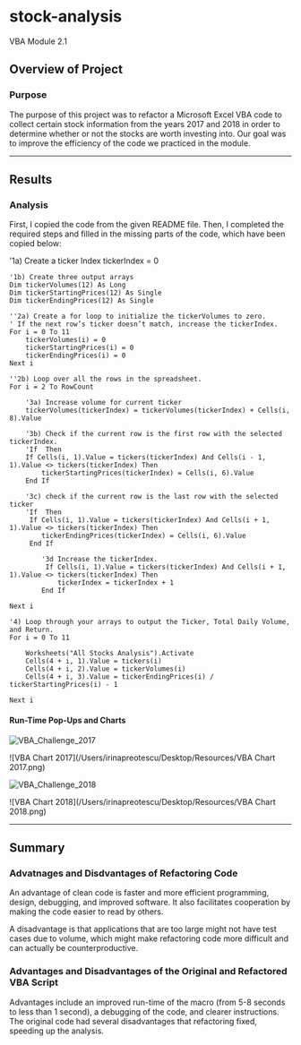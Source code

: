 # stock-analysis
VBA Module 2.1


## Overview of Project
### Purpose
The purpose of this project was to refactor a Microsoft Excel VBA code to collect certain stock information from the years 2017 and 2018 in order to determine whether or not the stocks are worth investing into. Our goal was to improve the efficiency of the code we practiced in the module.

---

## Results
### Analysis
First, I copied the code from the given README file. Then, I completed the required steps and filled in the missing parts of the code, which have been copied below:
 
 '1a) Create a ticker Index
    tickerIndex = 0

    '1b) Create three output arrays 
    Dim tickerVolumes(12) As Long 
    Dim tickerStartingPrices(12) As Single
    Dim tickerEndingPrices(12) As Single
    
    ''2a) Create a for loop to initialize the tickerVolumes to zero.
    ' If the next row’s ticker doesn’t match, increase the tickerIndex.
    For i = 0 To 11
        tickerVolumes(i) = 0
        tickerStartingPrices(i) = 0
        tickerEndingPrices(i) = 0
    Next i
   
    ''2b) Loop over all the rows in the spreadsheet.
    For i = 2 To RowCount
    
        '3a) Increase volume for current ticker
        tickerVolumes(tickerIndex) = tickerVolumes(tickerIndex) + Cells(i, 8).Value
        
        '3b) Check if the current row is the first row with the selected tickerIndex.
        'If  Then
        If Cells(i, 1).Value = tickers(tickerIndex) And Cells(i - 1, 1).Value <> tickers(tickerIndex) Then
            tickerStartingPrices(tickerIndex) = Cells(i, 6).Value
        End If
        
        '3c) check if the current row is the last row with the selected ticker
        'If  Then
         If Cells(i, 1).Value = tickers(tickerIndex) And Cells(i + 1, 1).Value <> tickers(tickerIndex) Then
            tickerEndingPrices(tickerIndex) = Cells(i, 6).Value
         End If

            '3d Increase the tickerIndex.
             If Cells(i, 1).Value = tickers(tickerIndex) And Cells(i + 1, 1).Value <> tickers(tickerIndex) Then
                tickerIndex = tickerIndex + 1
            End If
    
    Next i
    
    '4) Loop through your arrays to output the Ticker, Total Daily Volume, and Return.
    For i = 0 To 11
        
        Worksheets("All Stocks Analysis").Activate
        Cells(4 + i, 1).Value = tickers(i)
        Cells(4 + i, 2).Value = tickerVolumes(i)
        Cells(4 + i, 3).Value = tickerEndingPrices(i) / tickerStartingPrices(i) - 1
        
    Next i
    
 #### Run-Time Pop-Ups and Charts
 ![VBA_Challenge_2017](/Users/irinapreotescu/Desktop/Resources/VBA_Challenge_2017.png)
 
 ![VBA Chart 2017](/Users/irinapreotescu/Desktop/Resources/VBA Chart 2017.png) 
 
 
 ![VBA_Challenge_2018](/Users/irinapreotescu/Desktop/Resources/VBA_Challenge_2018.png)
 
 ![VBA Chart 2018](/Users/irinapreotescu/Desktop/Resources/VBA Chart 2018.png) 

---

## Summary
### Advatnages and Disdvantages of Refactoring Code
An advantage of clean code is faster and more efficient programming, design, debugging, and improved software. It also facilitates cooperation by making the code easier to read by others. 

A disadvantage is that applications that are too large might not have test cases due to volume, which might make refactoring code more difficult and can actually be counterproductive.

### Advantages and Disadvantages of the Original and Refactored VBA Script
Advantages include an improved run-time of the macro (from 5-8 seconds to less than 1 second), a debugging of the code, and clearer instructions.
The original code had several disadvantages that refactoring fixed, speeding up the analysis.
